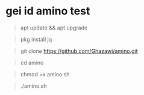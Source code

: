 # gei id amino test


>apt update && apt upgrade

>pkg install jq

>git clone https://github.com/Ghazawi/amino.git

>cd amino

>chmod +x amino.sh

>./amino.sh
